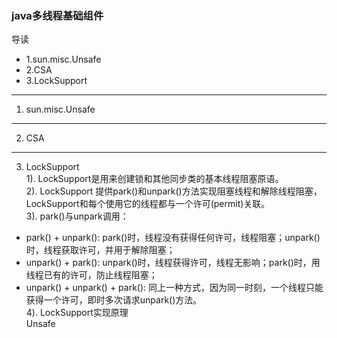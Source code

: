 ### java多线程基础组件

导读
- 1.sun.misc.Unsafe
- 2.CSA
- 3.LockSupport

---

1. sun.misc.Unsafe

---
2. CSA

---

3. LockSupport </br>
1). LockSupport是用来创建锁和其他同步类的基本线程阻塞原语。 </br>
2). LockSupport 提供park()和unpark()方法实现阻塞线程和解除线程阻塞，LockSupport和每个使用它的线程都与一个许可(permit)关联。</br>
3). park()与unpark调用： 
  - park() + unpark(): park()时，线程没有获得任何许可，线程阻塞；unpark()时，线程获取许可，并用于解除阻塞； </br>
  - unpark() + park(): unpark()时，线程获得许可，线程无影响；park()时，用线程已有的许可，防止线程阻塞； </br>
  - unpark() + unpark() + park(): 同上一种方式，因为同一时刻，一个线程只能获得一个许可，即时多次请求unpark()方法。 </br>
4). LockSupport实现原理 </br>
  Unsafe </br>

